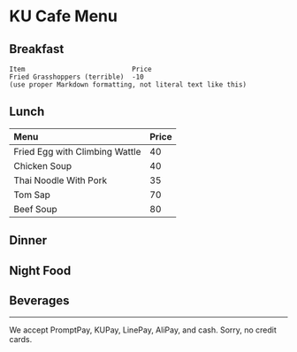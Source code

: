 # KU Cafe Menu


## Breakfast

    Item                           Price
    Fried Grasshoppers (terrible)  -10
    (use proper Markdown formatting, not literal text like this)

## Lunch 
| Menu                     | Price    |
|:-------------------------|----------|
| Fried Egg with Climbing Wattle  | 40       |
| Chicken Soup             | 40       |
| Thai Noodle With Pork    | 35       |
| Tom Sap                  | 70       |
| Beef Soup                | 80       |

## Dinner


## Night Food


## Beverages



---

We accept PromptPay, KUPay, LinePay, AliPay, and cash. Sorry, no credit cards.
